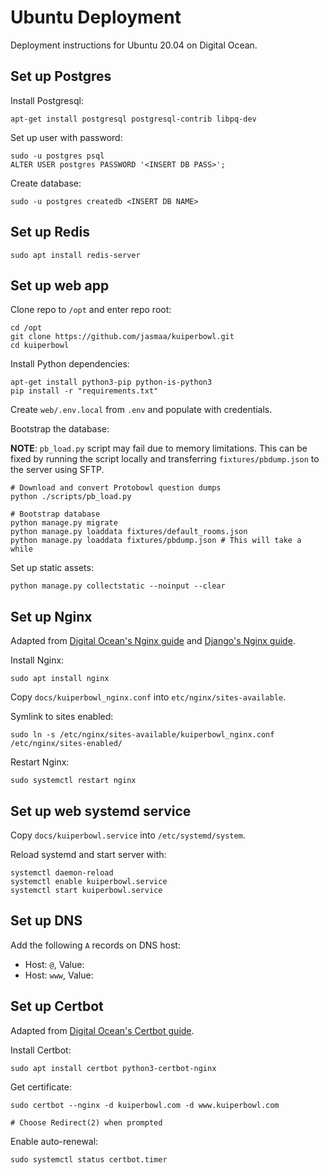 # Ubuntu Deployment

Deployment instructions for Ubuntu 20.04 on Digital Ocean.


## Set up Postgres

Install Postgresql:

```
apt-get install postgresql postgresql-contrib libpq-dev
```

Set up user with password:

```
sudo -u postgres psql
ALTER USER postgres PASSWORD '<INSERT DB PASS>';
```

Create database:

```
sudo -u postgres createdb <INSERT DB NAME>
```


## Set up Redis

```
sudo apt install redis-server
```


## Set up web app

Clone repo to `/opt` and enter repo root:

```
cd /opt
git clone https://github.com/jasmaa/kuiperbowl.git
cd kuiperbowl
```

Install Python dependencies:

```
apt-get install python3-pip python-is-python3
pip install -r "requirements.txt"
```

Create `web/.env.local` from `.env` and populate with credentials.

Bootstrap the database:

**NOTE**: `pb_load.py` script may fail due to memory limitations. This
can be fixed by running the script locally and transferring
`fixtures/pbdump.json` to the server using SFTP.

```
# Download and convert Protobowl question dumps
python ./scripts/pb_load.py

# Bootstrap database
python manage.py migrate
python manage.py loaddata fixtures/default_rooms.json
python manage.py loaddata fixtures/pbdump.json # This will take a while
```

Set up static assets:

```
python manage.py collectstatic --noinput --clear
```


## Set up Nginx

Adapted from
[Digital Ocean's Nginx guide](https://www.digitalocean.com/community/tutorials/how-to-install-nginx-on-ubuntu-20-04)
and [Django's Nginx guide](https://uwsgi-docs.readthedocs.io/en/latest/tutorials/Django_and_nginx.html).

Install Nginx:

```
sudo apt install nginx
```

Copy `docs/kuiperbowl_nginx.conf` into `etc/nginx/sites-available`.

Symlink to sites enabled:

```
sudo ln -s /etc/nginx/sites-available/kuiperbowl_nginx.conf /etc/nginx/sites-enabled/
```

Restart Nginx:

```
sudo systemctl restart nginx
```


## Set up web systemd service

Copy `docs/kuiperbowl.service` into `/etc/systemd/system`.

Reload systemd and start server with:

```
systemctl daemon-reload
systemctl enable kuiperbowl.service
systemctl start kuiperbowl.service
```


## Set up DNS

Add the following `A` records on DNS host:

- Host: `@`, Value: <IP ADDRESS>
- Host: `www`, Value: <IP ADDRESS>


## Set up Certbot

Adapted from
[Digital Ocean's Certbot guide](https://www.digitalocean.com/community/tutorials/how-to-secure-nginx-with-let-s-encrypt-on-ubuntu-20-04).

Install Certbot:

```
sudo apt install certbot python3-certbot-nginx
```

Get certificate:

```
sudo certbot --nginx -d kuiperbowl.com -d www.kuiperbowl.com

# Choose Redirect(2) when prompted
```

Enable auto-renewal:

```
sudo systemctl status certbot.timer
```